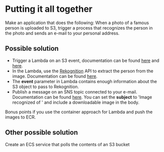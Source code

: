 # Putting it all together

Make an application that does the following: When a photo of a famous person is uploaded to S3, trigger
a process that recognizes the person in the photo and sends an e-mail to your personal address.

## Possible solution
- Trigger a Lambda on an S3 event, documentation can be found [here](https://docs.aws.amazon.com/serverless-application-model/latest/developerguide/sam-resource-function.html) and 
[here](https://docs.aws.amazon.com/serverless-application-model/latest/developerguide/sam-property-function-s3.html).
- In the Lambda, use the [Rekognition](https://aws.amazon.com/rekognition/) API to extract the person from
the image. Documentation can be found [here](https://boto3.amazonaws.com/v1/documentation/api/latest/reference/services/rekognition.html#Rekognition.Client.recognize_celebrities).
- The **event** parameter in Lambda contains enough information about the S3 object to pass to Rekognition.
- Publish a message on an SNS topic connected to your e-mail. Documentation can be found [here](https://boto3.amazonaws.com/v1/documentation/api/latest/reference/services/sns.html#SNS.Client.publish). You can set
the **subject** to 'Image recognized of <person>' and include a downloadable image in the body.

Bonus points if you use the container approach for Lambda and push the images to ECR.

## Other possible solution
Create an ECS service that polls the contents of an S3 bucket
